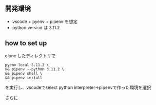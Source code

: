 ## 開発環境
- vscode + pyenv + pipenv を想定
- python version は 3.11.2

## how to set up
clone したディレクトリで
```shell
pyenv local 3.11.2 \
&& pipenv --python 3.11.2 \
&& pipenv shell \
&& pipenv install
```
を実行し、vscodeでselect python interpreter→pipenvで作った環境を選択

さらに

